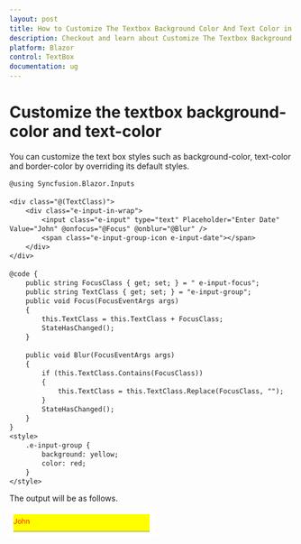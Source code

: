```yaml
---
layout: post
title: How to Customize The Textbox Background Color And Text Color in Blazor TextBox Component | Syncfusion
description: Checkout and learn about Customize The Textbox Background Color And Text Color in Blazor TextBox component of Syncfusion, and more details.
platform: Blazor
control: TextBox
documentation: ug
---
```


# Customize the textbox background-color and text-color

You can customize the text box styles such as background-color, text-color and border-color by overriding its default styles.

```cshtml
@using Syncfusion.Blazor.Inputs

<div class="@(TextClass)">
    <div class="e-input-in-wrap">
        <input class="e-input" type="text" Placeholder="Enter Date" Value="John" @onfocus="@Focus" @onblur="@Blur" />
        <span class="e-input-group-icon e-input-date"></span>
    </div>
</div>

@code {
    public string FocusClass { get; set; } = " e-input-focus";
    public string TextClass { get; set; } = "e-input-group";
    public void Focus(FocusEventArgs args)
    {
        this.TextClass = this.TextClass + FocusClass;
        StateHasChanged();
    }

    public void Blur(FocusEventArgs args)
    {
        if (this.TextClass.Contains(FocusClass))
        {
            this.TextClass = this.TextClass.Replace(FocusClass, "");
        }
        StateHasChanged();
    }
}
<style>
    .e-input-group {
        background: yellow;
        color: red;
    }
</style>
```

The output will be as follows.

![textbox](../images/back_customization.png)
